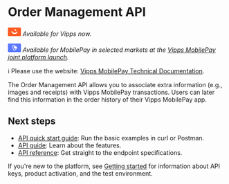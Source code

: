 <!-- START_METADATA
---
title: Introduction to the Order Management API
sidebar_label: Introduction
sidebar_position: 1
hide_table_of_contents: true
description: Use the Order Management API to associate extra information with transactions.
pagination_next: null
pagination_prev: null
---
END_METADATA -->

# Order Management API

![Vipps](./images/vipps.png) *Available for Vipps now.*

![MobilePay](./images/mp.png) *Available for MobilePay in selected markets at the [Vipps MobilePay joint platform launch](https://www.vippsmobilepay.com/#about).*


<!-- START_COMMENT -->
ℹ️ Please use the website:
[Vipps MobilePay Technical Documentation](https://developer.vippsmobilepay.com/docs/APIs/order-management-api).
<!-- END_COMMENT -->

The Order Management API allows you to associate extra information (e.g., images and receipts)
with Vipps MobilePay transactions. Users can later find this information in the order history of their Vipps MobilePay app.

## Next steps

* [API quick start guide](vipps-order-management-api-quick-start.md): Run the basic examples in curl or Postman.
* [API guide](vipps-order-management-api.md): Learn about the features.
* [API reference](https://developer.vippsmobilepay.com/api/order-management): Get straight to the endpoint specifications.

If you're new to the platform, see
[Getting started](https://developer.vippsmobilepay.com/docs/getting-started/)
for information about API keys, product activation, and the test environment.
